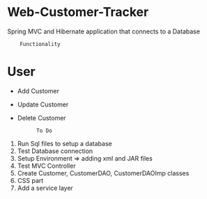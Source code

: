 # Web-Customer-Tracker
Spring MVC and Hibernate application that connects to a Database 

        Functionality

# User

 * Add Customer
 * Update Customer
 * Delete Customer
      
			 To Do
			 
1. Run Sql files to setup a database
2. Test Database connection
3. Setup Environment => adding xml and JAR files
4. Test MVC Controller
5. Create Customer, CustomerDAO, CustomerDAOImp classes
6. CSS part
7. Add a service layer
